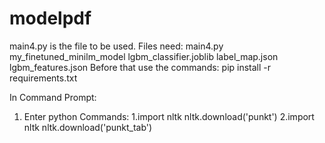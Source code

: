 # modelpdf
main4.py is the file to be used.
Files need:
main4.py
my_finetuned_minilm_model
lgbm_classifier.joblib
label_map.json
lgbm_features.json
Before that use the commands:
pip install -r requirements.txt

In Command Prompt:
1. Enter python
Commands:
1.import nltk
nltk.download('punkt')
2.import nltk
nltk.download('punkt_tab')
